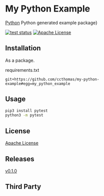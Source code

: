# My Python Example
[Python](https://www.python.org) Python generated example package}

[![test status](https://github.com/ccthomas/gotil/workflows/tests/badge.svg "test status")](https://github.com/ccthomas/gotil/actions)
[![Apache License](https://img.shields.io/badge/license-Apache-brightgreen.svg)](https://opensource.org/licenses/MIT)

## Installation
As a package.

requirements.txt
```
git+https://github.com/ccthomas/my-python-example#egg=my_python_example
```

## Usage
```bash
pip3 install pytest
python3 -m pytest
```

## License
[Apache License](LICENSE)

## Releases
[v0.1.0](RELEASES.md)

## Third Party
